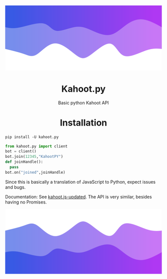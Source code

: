 ![Header](./header.png)
<h1 align="center">Kahoot.py</h1>
<p align="center">Basic python Kahoot API</p>

<h1 align="center">Installation</h1>

`pip install -U kahoot.py`

```py
from kahoot.py import client
bot = client()
bot.join(12345,"KahootPY")
def joinHandle():
  pass
bot.on("joined",joinHandle)
```

Since this is basically a translation of JavaScript to Python, expect issues and bugs.

Documentation:
See [kahoot.js-updated](https://github.com/theusaf/kahoot.js-updated/blob/master/Documentation.md). The API is very similar, besides having no Promises.


![Footer](./footer.png)
